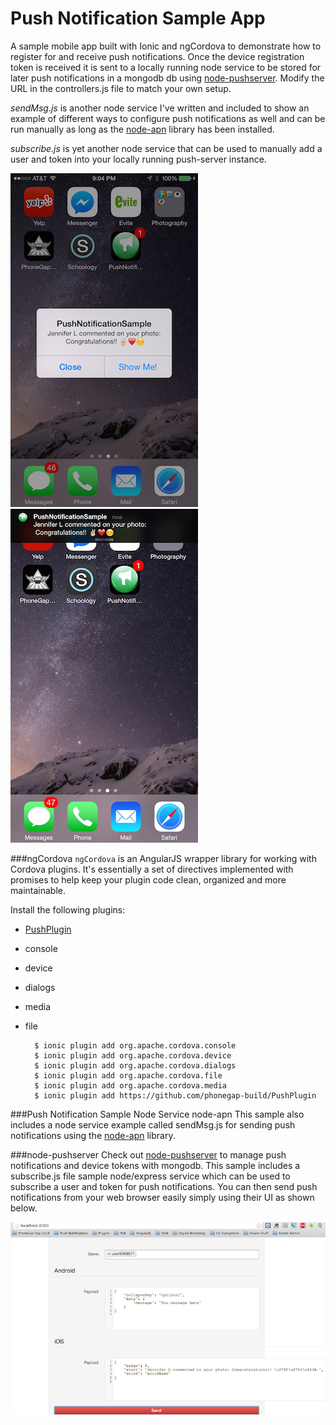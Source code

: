 Push Notification Sample App
============================
A sample mobile app built with Ionic and ngCordova to demonstrate how to register for and receive push notifications. Once
the device registration token is received it is sent to a locally running node service to be stored for later push notifications 
in a mongodb db using [node-pushserver](https://www.npmjs.org/package/node-pushserver). Modify the URL in the controllers.js
 file to match your own setup.

*sendMsg.js* is another node service I've written and included to show an example of different ways to configure push 
notifications as well and can be run manually as long as the [node-apn](https://github.com/argon/node-apn) library has
been installed.

*subscribe.js* is yet another node service that can be used to manually add a user and token into your locally running push-server
instance.


![](screenshots-blog/IMG_0009.jpg) ![](screenshots-blog/IMG_0012.jpg)

###ngCordova
`ngCordova` is an AngularJS wrapper library for working with Cordova plugins. It's essentially a set of directives
implemented with promises to help keep your plugin code clean, organized and more maintainable.  

Install the following plugins:

- [PushPlugin](https://github.com/phonegap-build/PushPlugin)
- console
- device
- dialogs
- media
- file


        $ ionic plugin add org.apache.cordova.console
        $ ionic plugin add org.apache.cordova.device
        $ ionic plugin add org.apache.cordova.dialogs    
        $ ionic plugin add org.apache.cordova.file
        $ ionic plugin add org.apache.cordova.media
        $ ionic plugin add https://github.com/phonegap-build/PushPlugin


###Push Notification Sample Node Service node-apn
This sample also includes a node service example called sendMsg.js for sending push notifications using the [node-apn](https://github.com/argon/node-apn)
library. 
 
###node-pushserver 
Check out [node-pushserver](https://www.npmjs.org/package/node-pushserver) to manage push notifications and device tokens with mongodb. This sample includes a subscribe.js file
sample node/express service which can be used to subscribe a user and token for push notifications. You can then send push notifications
from your web browser easily simply using their UI as shown below. 


![](screenshots-blog/push-server.png) 
